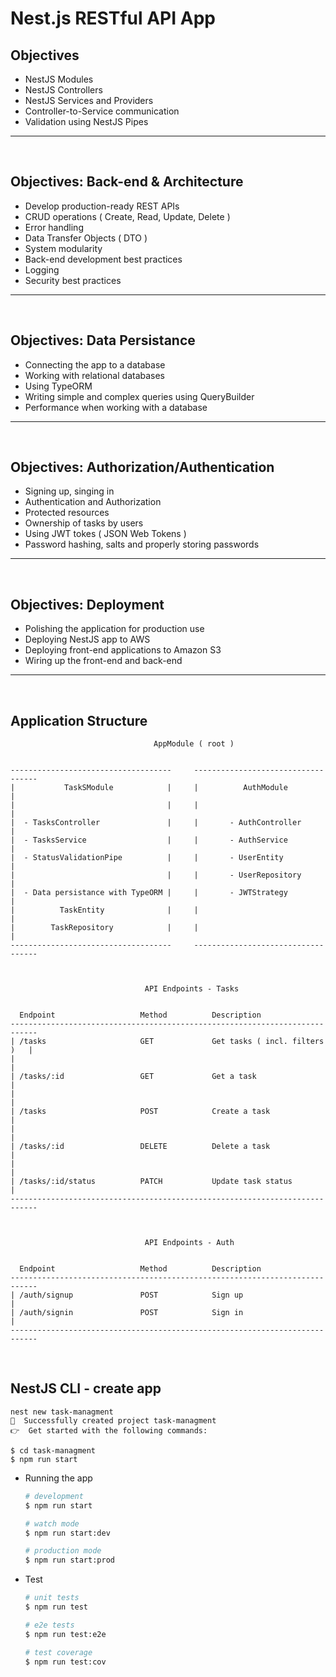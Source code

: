 # Nest.js RESTful API App

## Objectives
  - NestJS Modules
  - NestJS Controllers
  - NestJS Services and Providers
  - Controller-to-Service communication
  - Validation using NestJS Pipes
---
<br>

## Objectives: Back-end & Architecture
 - Develop production-ready REST APIs
 - CRUD operations ( Create, Read, Update, Delete )
 - Error handling
 - Data Transfer Objects ( DTO )
 - System modularity
 - Back-end development best practices
 - Logging
 - Security best practices
---
<br>


## Objectives: Data Persistance
 - Connecting the app to a database
 - Working with relational databases
 - Using TypeORM
 - Writing simple and complex queries using QueryBuilder
 - Performance when working with a database
---
<br>

## Objectives: Authorization/Authentication
 - Signing up, singing in
 - Authentication and Authorization
 - Protected resources
 - Ownership of tasks by users
 - Using JWT tokes ( JSON Web Tokens )
 - Password hashing, salts and properly storing passwords
---
<br>

## Objectives: Deployment
 - Polishing the application for production use
 - Deploying NestJS app to AWS
 - Deploying front-end applications to Amazon S3
 - Wiring up the front-end and back-end
---
<br>


## Application Structure

```
                                AppModule ( root )


------------------------------------     -----------------------------------
|           TaskSModule            |     |          AuthModule             |
|                                  |     |                                 |
|  - TasksController               |     |       - AuthController          |
|  - TasksService                  |     |       - AuthService             |
|  - StatusValidationPipe          |     |       - UserEntity              |
|                                  |     |       - UserRepository          |
|  - Data persistance with TypeORM |     |       - JWTStrategy             |
|          TaskEntity              |     |                                 |
|        TaskRepository            |     |                                 |
------------------------------------     -----------------------------------



                              API Endpoints - Tasks


  Endpoint                   Method          Description
----------------------------------------------------------------------------
| /tasks                     GET             Get tasks ( incl. filters )   |
|                                                                          |
| /tasks/:id                 GET             Get a task                    |
|                                                                          |
| /tasks                     POST            Create a task                 |
|                                                                          |
| /tasks/:id                 DELETE          Delete a task                 |
|                                                                          |
| /tasks/:id/status          PATCH           Update task status            |
----------------------------------------------------------------------------



                              API Endpoints - Auth


  Endpoint                   Method          Description
----------------------------------------------------------------------------
| /auth/signup               POST            Sign up                       |
| /auth/signin               POST            Sign in                       |
----------------------------------------------------------------------------

```

<br>

## NestJS CLI - create app

    nest new task-managment
    🚀  Successfully created project task-managment
    👉  Get started with the following commands:

    $ cd task-managment
    $ npm run start


- Running the app

  ```bash
  # development
  $ npm run start

  # watch mode
  $ npm run start:dev

  # production mode
  $ npm run start:prod
  ```

- Test

  ```bash
  # unit tests
  $ npm run test

  # e2e tests
  $ npm run test:e2e

  # test coverage
  $ npm run test:cov
  ```
